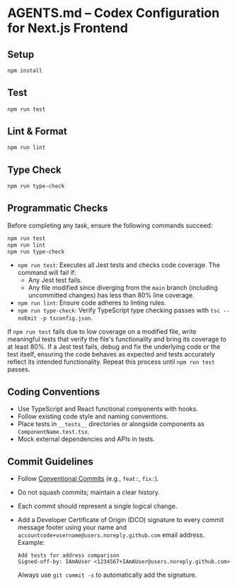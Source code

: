 # AGENTS.md – Codex Configuration for Next.js Frontend

## Setup
```bash
npm install
```

## Test

```bash
npm run test
```

## Lint & Format

```bash
npm run lint
```

## Type Check

```bash
npm run type-check
```

## Programmatic Checks

Before completing any task, ensure the following commands succeed:

```bash
npm run test
npm run lint
npm run type-check
```

* `npm run test`: Executes all Jest tests and checks code coverage. The command will fail if:
    - Any Jest test fails.
    - Any file modified since diverging from the `main` branch (including uncommitted changes) has less than 80% line coverage.
* `npm run lint`: Ensure code adheres to linting rules.
* `npm run type-check`: Verify TypeScript type checking passes with `tsc --noEmit -p tsconfig.json`.

If `npm run test` fails due to low coverage on a modified file, write meaningful tests that verify the file's functionality and bring its coverage to at least 80%. If a Jest test fails, debug and fix the underlying code or the test itself, ensuring the code behaves as expected and tests accurately reflect its intended functionality. Repeat this process until `npm run test` passes.

## Coding Conventions

* Use TypeScript and React functional components with hooks.
* Follow existing code style and naming conventions.
* Place tests in `__tests__` directories or alongside components as `ComponentName.test.tsx`.
* Mock external dependencies and APIs in tests.

## Commit Guidelines

* Follow [Conventional Commits](https://www.conventionalcommits.org/) (e.g., `feat:`, `fix:`).
* Do not squash commits; maintain a clear history.
* Each commit should represent a single logical change.
* Add a Developer Certificate of Origin (DCO) signature to every commit
  message footer using your name and `accountcode+username@users.noreply.github.com`
  email address. Example:

  ```
  Add tests for address comparison
  Signed-off-by: IAmAUser <1234567+IAmAUser@users.noreply.github.com>
  ```
  Always use `git commit -s` to automatically add the signature.
